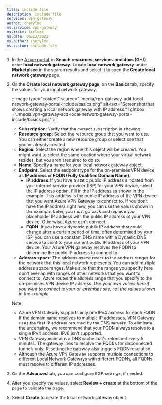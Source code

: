 ```yaml
---
 title: include file
 description: include file
 services: vpn-gateway
 author: cherylmc
 ms.service: vpn-gateway
 ms.topic: include
 ms.date: 06/23/2023
 ms.author: cherylmc
 ms.custom: include file
---
```

1. In the [Azure portal](https://portal.azure.com), in **Search resources, services, and docs (G+/)**, enter **local network gateway**. Locate **local network gateway** under **Marketplace** in the search results and select it to open the **Create local network gateway** page.
1. On the **Create local network gateway page**, on the **Basics** tab, specify the values for your local network gateway.

   :::image type="content" source="./media/vpn-gateway-add-local-network-gateway-portal-include/basics.png" alt-text="Screenshot that shows creating a local network gateway with IP address." lightbox ="./media/vpn-gateway-add-local-network-gateway-portal-include/basics.png" :::

   * **Subscription**: Verify that the correct subscription is showing.
   * **Resource group**: Select the resource group that you want to use. You can either create a new resource group or select one that you've already created.
   * **Region**: Select the region where this object will be created. You might want to select the same location where your virtual network resides, but you aren't required to do so.
   * **Name**: Specify a name for your local network gateway object.
   * **Endpoint**: Select the endpoint type for the on-premises VPN device as **IP address** or **FQDN (Fully Qualified Domain Name)**.
      * **IP address**: If you have a static public IP address allocated from your internet service provider (ISP) for your VPN device, select the IP address option. Fill in the IP address as shown in the example. This address is the public IP address of the VPN device that you want Azure VPN Gateway to connect to. If you don't have the IP address right now, you can use the values shown in the example. Later, you must go back and replace your placeholder IP address with the public IP address of your VPN device. Otherwise, Azure can't connect.
      * **FQDN**: If you have a dynamic public IP address that could change after a certain period of time, often determined by your ISP, you can use a constant DNS name with a Dynamic DNS service to point to your current public IP address of your VPN device. Your Azure VPN gateway resolves the FQDN to determine the public IP address to connect to.
   * **Address space**: The address space refers to the address ranges for the network that this local network represents. You can add multiple address space ranges. Make sure that the ranges you specify here don't overlap with ranges of other networks that you want to connect to. Azure routes the address range that you specify to the on-premises VPN device IP address. *Use your own values here if you want to connect to your on-premises site, not the values shown in the example*.

   > [!NOTE]
   >
   > * Azure VPN Gateway supports only one IPv4 address for each FQDN. If the domain name resolves to multiple IP addresses, VPN Gateway uses the first IP address returned by the DNS servers. To eliminate the uncertainty, we recommend that your FQDN always resolve to a single IPv4 address. IPv6 isn't supported.
   > * VPN Gateway maintains a DNS cache that's refreshed every 5 minutes. The gateway tries to resolve the FQDNs for disconnected tunnels only. Resetting the gateway also triggers FQDN resolution.
   > * Although the Azure VPN Gateway supports multiple connections to different Local Network Gateways with different FQDNs, all FQDNs must resolve to different IP addresses.
   >  

1. On the **Advanced** tab, you can configure BGP settings, if needed.
1. After you specify the values, select **Review + create** at the bottom of the page to validate the page.
1. Select **Create** to create the local network gateway object.
